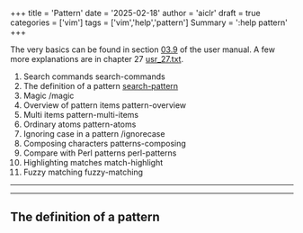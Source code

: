 +++
title = 'Pattern'
date = '2025-02-18'
author = 'aiclr'
draft = true
categories = ['vim']
tags = ['vim','help','pattern']
Summary = ':help pattern'
+++

The very basics can be found in section [03.9](../user_manual/getting_started/usr_03#039-simple-search-pattern) of the user manual.  A few more
explanations are in chapter 27 [usr_27.txt](../user_manual/editing_effectively/usr_27).

1. Search commands              search-commands
2. The definition of a pattern  [search-pattern](#the-definition-of-a-pattern)
3. Magic                        /magic
4. Overview of pattern items    pattern-overview
5. Multi items                  pattern-multi-items
6. Ordinary atoms               pattern-atoms
7. Ignoring case in a pattern   /ignorecase
8. Composing characters         patterns-composing
9. Compare with Perl patterns   perl-patterns
10. Highlighting matches        match-highlight
11. Fuzzy matching              fuzzy-matching

___
___

## The definition of a pattern